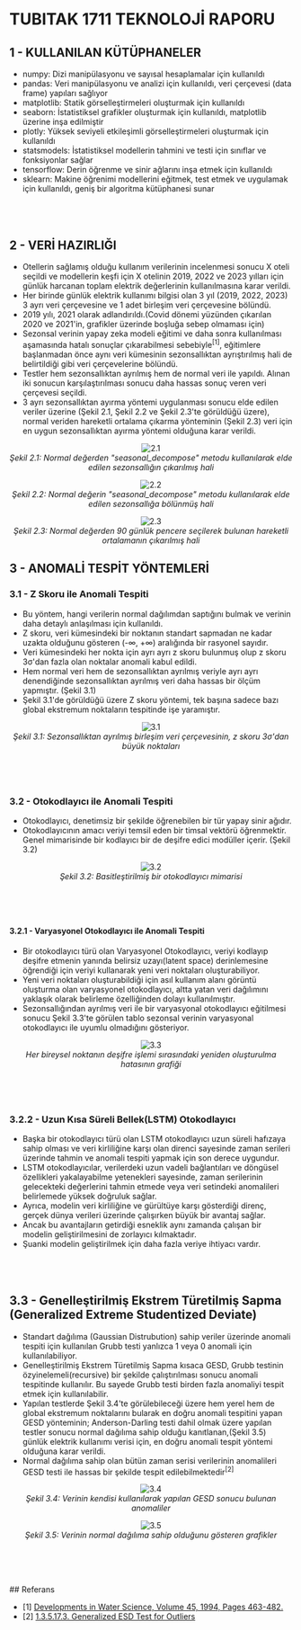 # TUBITAK 1711 TEKNOLOJİ RAPORU

## 1 - KULLANILAN KÜTÜPHANELER

- numpy: Dizi manipülasyonu ve sayısal hesaplamalar için kullanıldı
- pandas: Veri manipülasyonu ve analizi için kullanıldı, veri çerçevesi (data frame) yapıları sağlıyor
- matplotlib: Statik görselleştirmeleri oluşturmak için kullanıldı
- seaborn: İstatistiksel grafikler oluşturmak için kullanıldı, matplotlib üzerine inşa edilmiştir
- plotly: Yüksek seviyeli etkileşimli görselleştirmeleri oluşturmak için kullanıldı
- statsmodels: İstatistiksel modellerin tahmini ve testi için sınıflar ve fonksiyonlar sağlar
- tensorflow: Derin öğrenme ve sinir ağlarını inşa etmek için kullanıldı
- sklearn: Makine öğrenimi modellerini eğitmek, test etmek ve uygulamak için kullanıldı, geniş bir algoritma kütüphanesi sunar

<div style="margin-top: 80px;"></div>

## 2 - VERİ HAZIRLIĞI

- Otellerin sağlamış olduğu kullanım verilerinin incelenmesi sonucu X oteli seçildi ve modellerin keşfi için X otelinin 2019, 2022 ve 2023 yılları için günlük harcanan toplam elektrik değerlerinin kullanılmasına karar verildi.
- Her birinde günlük elektrik kullanımı bilgisi olan 3 yıl (2019, 2022, 2023) 3 ayrı veri çerçevesine ve 1 adet birleşim veri çerçevesine bölündü.
- 2019 yılı, 2021 olarak adlandırıldı.(Covid dönemi yüzünden çıkarılan 2020 ve 2021'in, grafikler üzerinde boşluğa sebep olmaması için)
- Sezonsal verinin yapay zeka modeli eğitimi ve daha sonra kullanılması aşamasında hatalı sonuçlar çıkarabilmesi sebebiyle<sup>[1]</sup>, eğitimlere başlanmadan önce aynı veri kümesinin sezonsallıktan ayrıştırılmış hali de belirtildiği gibi veri çerçevelerine bölündü.
- Testler hem sezonsallıktan ayrılmış hem de normal veri ile yapıldı. Alınan iki sonucun karşılaştırılması sonucu daha hassas sonuç veren veri çerçevesi seçildi.
- 3 ayrı sezonsallıktan ayırma yöntemi uygulanması sonucu elde edilen veriler üzerine (Şekil 2.1, Şekil 2.2 ve Şekil 2.3'te görüldüğü üzere), normal veriden hareketli ortalama çıkarma yönteminin (Şekil 2.3) veri için en uygun sezonsallıktan ayırma yöntemi olduğuna karar verildi.
<p align="center">
  <img src="images/normal-sezonsal.png" alt="2.1">
  <br>
  <em>Şekil 2.1: Normal değerden "seasonal_decompose" metodu kullanılarak elde edilen sezonsallığın çıkarılmış hali</em>
</p>

<p align="center">
  <img src="images/normal_sezonsal.png" alt="2.2">
  <br>
  <em>Şekil 2.2: Normal değerin "seasonal_decompose" metodu kullanılarak elde edilen sezonsallığa bölünmüş hali</em>
</p>

<p align="center">
  <img src="images/normal-hareketliOrtalama.png" alt="2.3">
  <br>
  <em>Şekil 2.3: Normal değerden 90 günlük pencere seçilerek bulunan hareketli ortalamanın çıkarılmış hali</em>
</p>

## 3 - ANOMALİ TESPİT YÖNTEMLERİ

### 3.1 - Z Skoru ile Anomali Tespiti

- Bu yöntem, hangi verilerin normal dağılımdan saptığını bulmak ve verinin daha detaylı anlaşılması için kullanıldı.
- Z skoru, veri kümesindeki bir noktanın standart sapmadan ne kadar uzakta olduğunu gösteren (-∞, +∞) aralığında bir rasyonel sayıdır.
- Veri kümesindeki her nokta için ayrı ayrı z skoru bulunmuş olup z skoru 3σ'dan fazla olan noktalar anomali kabul edildi.
- Hem normal veri hem de sezonsallıktan ayrılmış veriyle ayrı ayrı denendiğinde sezonsallıktan ayrılmış veri daha hassas bir ölçüm yapmıştır. (Şekil 3.1)
- Şekil 3.1'de görüldüğü üzere Z skoru yöntemi, tek başına sadece bazı global ekstremum noktaların tespitinde işe yaramıştır.
<p align="center">
  <img src="images/z_score_deseasonalized.png" alt="3.1">
  <br>
  <em>Şekil 3.1: Sezonsallıktan ayrılmış birleşim veri çerçevesinin, z skoru 3σ'dan büyük noktaları</em>
</p>

<div style="margin-top: 80px;"></div>

### 3.2 - Otokodlayıcı ile Anomali Tespiti

- Otokodlayıcı, denetimsiz bir şekilde öğrenebilen bir tür yapay sinir ağıdır.
- Otokodlayıcının amacı veriyi temsil eden bir timsal vektörü öğrenmektir. Genel mimarisinde bir kodlayıcı bir de deşifre edici modüller içerir. (Şekil 3.2)
<p align="center">
  <img src="images/autoencoder.png" alt="3.2">
  <br>
  <em>Şekil 3.2: Basitleştirilmiş bir otokodlayıcı mimarisi</em>
</p>

<div style="margin-top: 80px;"></div>

#### 3.2.1 - Varyasyonel Otokodlayıcı ile Anomali Tespiti

- Bir otokodlayıcı türü olan Varyasyonel Otokodlayıcı, veriyi kodlayıp deşifre etmenin yanında belirsiz uzayı(latent space) derinlemesine öğrendiği için veriyi kullanarak yeni veri noktaları oluşturabiliyor.
- Yeni veri noktaları oluşturabildiği için asıl kullanım alanı görüntü oluşturma olan varyasyonel otokodlayıcı, altta yatan veri dağılımını yaklaşık olarak belirleme özelliğinden dolayı kullanılmıştır.
- Sezonsallığından ayrılmış veri ile bir varyasyonal otokodlayıcı eğitilmesi sonucu Şekil 3.3'te görülen tablo sezonsal verinin varyasyonal otokodlayıcı ile uyumlu olmadığını gösteriyor.
<p align="center">
  <img src="images/vae_deseasonalized.png" alt="3.3">
  <br>
  <em>Her bireysel noktanın deşifre işlemi sırasındaki yeniden oluşturulma hatasının grafiği</em>
</p>

<div style="margin-top: 80px;"></div>

### 3.2.2 - Uzun Kısa Süreli Bellek(LSTM) Otokodlayıcı

- Başka bir otokodlayıcı türü olan LSTM otokodlayıcı uzun süreli hafızaya sahip olması ve veri kirliliğine karşı olan direnci sayesinde zaman serileri üzerinde tahmin ve anomali tespiti yapmak için son derece uygundur.
- LSTM otokodlayıcılar, verilerdeki uzun vadeli bağlantıları ve döngüsel özellikleri yakalayabilme yetenekleri sayesinde, zaman serilerinin gelecekteki değerlerini tahmin etmede veya veri setindeki anomalileri belirlemede yüksek doğruluk sağlar.
- Ayrıca, modelin veri kirliliğine ve gürültüye karşı gösterdiği direnç, gerçek dünya verileri üzerinde çalışırken büyük bir avantaj sağlar.
- Ancak bu avantajların getirdiği esneklik aynı zamanda çalışan bir modelin geliştirilmesini de zorlayıcı kılmaktadır.
- Şuanki modelin geliştirilmek için daha fazla veriye ihtiyacı vardır.

<div style="margin-top: 80px;"></div>

## 3.3 - Genelleştirilmiş Ekstrem Türetilmiş Sapma (Generalized Extreme Studentized Deviate)

- Standart dağılıma (Gaussian Distrubution) sahip veriler üzerinde anomali tespiti için kullanılan Grubb testi yanlızca 1 veya 0 anomali için kullanılabiliyor.
- Genelleştirilmiş Ekstrem Türetilmiş Sapma kısaca GESD, Grubb testinin özyinelemeli(recursive) bir şekilde çalıştırılması sonucu anomali tespitinde kullanılır. Bu sayede Grubb testi birden fazla anomaliyi tespit etmek için kullanılabilir.
- Yapılan testlerde Şekil 3.4'te görülebileceği üzere hem yerel hem de global ekstremum noktalarını bularak en doğru anomali tespitini yapan GESD yönteminin; Anderson-Darling testi dahil olmak üzere yapılan testler sonucu normal dağılıma sahip olduğu kanıtlanan,(Şekil 3.5) günlük elektrik kullanımı verisi için, en doğru anomali tespit yöntemi olduğuna karar verildi.
- Normal dağılıma sahip olan bütün zaman serisi verilerinin anomalileri GESD testi ile hassas bir şekilde tespit edilebilmektedir<sup>[2]</sup>
<p align="center">
  <img src="images/GESD.png" alt="3.4">
  <br>
  <em>Şekil 3.4: Verinin kendisi kullanılarak yapılan GESD sonucu bulunan anomaliler</em>
</p>

<p align="center">
  <img src="images/normality.png" alt="3.5">
  <br>
  <em>Şekil 3.5: Verinin normal dağılıma sahip olduğunu gösteren grafikler</em>
</p>

<div style="margin-top: 80px;"></div>
## Referans

- [1] [Developments in Water Science, Volume 45, 1994, Pages 463-482.](https://www.sciencedirect.com/science/article/abs/pii/S0167564808706749)
- [2] [1.3.5.17.3. Generalized ESD Test for Outliers](https://www.itl.nist.gov/div898/handbook/eda/section3/eda35h3.htm)
